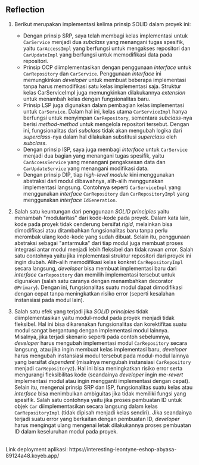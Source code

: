 ## Reflection

1. Berikut merupakan implementasi kelima prinsip SOLID dalam proyek ini:
   - Dengan prinsip SRP, saya telah membagi kelas implementasi untuk `CarService` menjadi dua _subclass_ yang menangani tugas spesifik, yaitu `CarAccessImpl` yang berfungsi untuk mengakses repositori dan `CarUpdateImpl` yang berfungsi untuk memodifikasi data pada repositori.
   - Prinsip OCP diimplementasikan dengan penggunaan _interface_ untuk `CarRepository` dan `CarService`. Penggunaan _interface_ ini memungkinkan _developer_ untuk membuat beberapa implementasi tanpa harus memodifikasi satu kelas implementasi saja. Struktur kelas CarServiceImpl juga memungkinkan dilakukannya _extension_ untuk menambah kelas dengan fungsionalitas baru.
   - Prinsip LSP juga digunakan dalam pembagian kelas implementasi untuk `CarService`. Dalam hal ini, kelas utama `CarServiceImpl` hanya berfungsi untuk menyimpan `CarRepository`, sementara _subclass_-nya berisi _method-method_ untuk mengelola repositori tersebut. Dengan ini, fungsionalitas dari _subclass_ tidak akan mengubah logika dari _superclass_-nya dalam hal dilakukan substitusi _superclass_ oleh _subclass_.
   - Dengan prinsip ISP, saya juga membagi _interface_ untuk `CarService` menjadi dua bagian yang menangani tugas spesifik, yaitu `CarAccessService` yang menangani pengaksesan data dan `CarUpdateService` yang menangani modifikasi data.
   - Dengan prinsip DIP, tiap _high-level module_ kini menggunakan abstraksi dari modul dibawahnya, alih-alih menggunakan implementasi langsung. Contohnya seperti `CarServiceImpl` yang menggunakan _interface_ `CarRepository` dan `CarRepositoryImpl` yang menggunakan _interface_ `IdGeneration`.

2. Salah satu keuntungan dari penggunaan _SOLID principles_ yaitu menambah "modularitas" dari kode-kode pada proyek. Dalam kata lain, kode pada proyek tidak cenderung bersifat _rigid_, melainkan bisa dimodifikasi atau ditambahkan fungsionalitas baru tanpa perlu merombak ulang kode-kode yang sudah dibuat. Selain itu, penggunaan abstraksi sebagai "antarmuka" dari tiap modul juga membuat proses integrasi antar modul menjadi lebih fleksibel dan tidak rawan _error_. Salah satu contohnya yaitu jika implementasi struktur repositori dari proyek ini ingin diubah. Alih-alih memodifikasi kelas konkret `CarRepositoryImpl` secara langsung, _developer_ bisa membuat implementasi baru dari _interface_ `CarRepository` dan memilih implementasi tersebut untuk digunakan (salah satu caranya dengan menambahkan decorator `@Primary`). Dengan ini, fungsionalitas suatu modul dapat dimodifikasi dengan cepat tanpa meningkatkan risiko error (seperti kesalahan instansiasi pada modul lain).

3. Salah satu efek yang terjadi jika _SOLID principles_ tidak diimplementasikan yaitu modul-modul pada proyek menjadi tidak fleksibel. Hal ini bisa dikarenakan fungsionalitas dan korektifitas suatu modul sangat bergantung dengan implementasi modul lainnya. Misalnya, jika terjadi skenario seperti pada contoh sebelumnya, _developer_ harus mengubah implementasi modul `CarRepository` secara langsung, atau jika ingin membuat kelas implementasi baru, _developer_ harus mengubah instansiasi modul tersebut pada modul-modul lainnya yang bersifat _dependent_ (misalnya mengubah instansiasi `CarRepository` menjadi `CarRepository2`). Hal ini bisa meningkatkan risiko error serta mengurangi fleksibilitas kode (seandainya _developer_ ingin me-_revert_ implementasi modul atau ingin mengganti implementasi dengan cepat). Selain itu, mengenai prinsip SRP dan ISP, fungsionalitas suatu kelas atau _interface_ bisa menimbulkan ambiguitas jika tidak memiliki fungsi yang spesifik. Salah satu contohnya yaitu jika proses pembuatan ID untuk objek `Car` diimplementasikan secara langsung dalam kelas `CarRepositoryImpl` (tidak dipisah menjadi kelas sendiri). Jika seandainya terjadi suatu error yang berkaitan dengan pembuatan ID, _developer_ harus mengingat ulang mengenai letak dilakukannya proses pembuatan ID dalam keseluruhan modul pada proyek.

<br>
Link deployment aplikasi:
https://interesting-leontyne-eshop-abyasa-89124a48.koyeb.app/